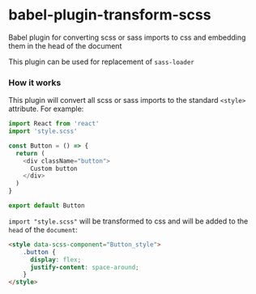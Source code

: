 # babel-plugin-transform-scss

Babel plugin for converting scss or sass imports to css and embedding them in the head of the document

This plugin can be used for replacement of `sass-loader`

### How it works

This plugin will convert all scss or sass imports to the standard `<style>` attribute. For example:

```javascript
import React from 'react'
import 'style.scss'

const Button = () => {
  return (
    <div className="button">
      Custom button
    </div>
  )
}

export default Button
```

`import "style.scss"` will be transformed to css and will be added to the `head` of the `document`:

```html
<style data-scss-component="Button_style">
    .button {
      display: flex;
      justify-content: space-around;
    }
</style>
```